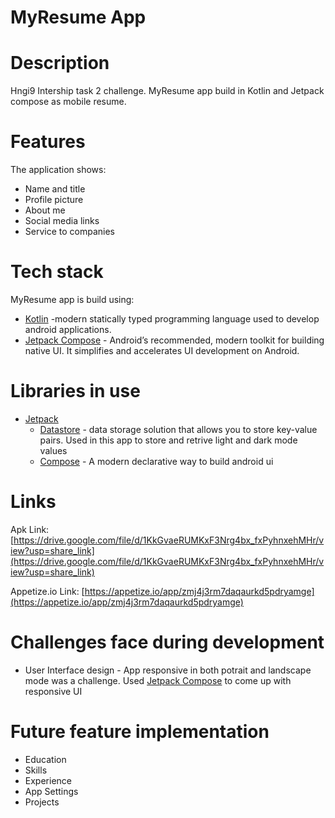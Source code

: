 # MyResume App
# Description
Hngi9 Intership task 2 challenge. MyResume app build in Kotlin and Jetpack compose as mobile resume.

# Features
The application shows:
- Name and title
- Profile picture
- About me
- Social media links
- Service to companies

# Tech stack
MyResume app is build using:
- [Kotlin](https://developer.android.com/kotlin) -modern statically typed programming language used to develop android applications. 
- [Jetpack Compose](https://developer.android.com/jetpack/compose) - Android’s recommended, modern toolkit for building native UI. It simplifies and accelerates UI development on Android.

# Libraries in use
- [Jetpack](https://developer.android.com/jetpack)
    -   [Datastore](https://developer.android.com/topic/libraries/architecture/datastore) -  data storage solution that allows you to store key-value pairs. Used in this app to store and retrive light and dark mode values
    -   [Compose](https://developer.android.com/jetpack/compose) -  A modern declarative way to build android ui

# Links 
Apk Link: [https://drive.google.com/file/d/1KkGvaeRUMKxF3Nrg4bx_fxPyhnxehMHr/view?usp=share_link](https://drive.google.com/file/d/1KkGvaeRUMKxF3Nrg4bx_fxPyhnxehMHr/view?usp=share_link)

Appetize.io Link: [https://appetize.io/app/zmj4j3rm7daqaurkd5pdryamge](https://appetize.io/app/zmj4j3rm7daqaurkd5pdryamge)

# Challenges face during development
- User Interface design - App responsive in both potrait and landscape mode was a challenge. Used [Jetpack Compose](https://developer.android.com/jetpack/compose) to come up with responsive UI
# Future feature implementation
- Education
- Skills
- Experience
- App Settings
- Projects
